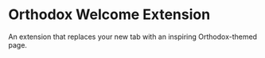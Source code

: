 # Orthodox Welcome Extension

An extension that replaces your new tab with an inspiring Orthodox-themed page.
